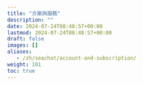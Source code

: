```yaml
---
title: "方案與服務"
description: ""
date: 2024-07-24T08:48:57+00:00
lastmod: 2024-07-24T08:48:57+00:00
draft: false
images: []
aliases:
   - /zh/seachat/account-and-subscription/
weight: 101
toc: true
---
```


